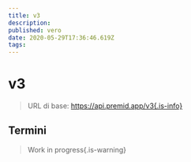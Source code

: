 ```yaml
---
title: v3
description:
published: vero
date: 2020-05-29T17:36:46.619Z
tags:
---
```


# v3

> URL di base: https://api.premid.app/v3{.is-info}


## Termini
> Work in progress{.is-warning}